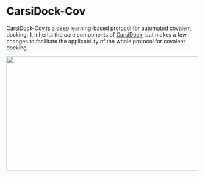 # CarsiDock-Cov

CarsiDock-Cov is a deep learning-based protocol for automated covalent docking. It inherits the core components of [CarsiDock]((https://github.com/carbonsilicon-ai/CarsiDock/tree/main)), but makes a few changes  to facilitate the applicability of the whole protocol for covalent docking.
<div align=center>
<img src="https://github.com/sc8668/RTMScore/blob/main/121.jpg" width="600px" height="300px">
</div> 
